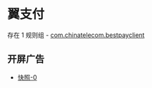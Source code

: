 # 翼支付

存在 1 规则组 - [com.chinatelecom.bestpayclient](/src/apps/com.chinatelecom.bestpayclient.ts)

## 开屏广告

- [快照-0](https://i.gkd.li/import/13197640)
